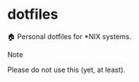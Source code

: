 # dotfiles

🏠 Personal dotfiles for *NIX systems.

> [!NOTE]
> Please do not use this (yet, at least).

